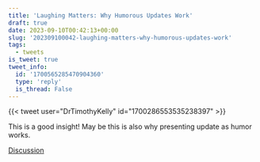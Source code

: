 ```yaml
---
title: 'Laughing Matters: Why Humorous Updates Work'
draft: true
date: 2023-09-10T00:42:13+00:00
slug: '202309100042-laughing-matters-why-humorous-updates-work'
tags:
  - tweets
is_tweet: true
tweet_info:
  id: '1700565285470904360'
  type: 'reply'
  is_thread: False
---
```




{{< tweet user="DrTimothyKelly" id="1700286553535238397" >}}

This is a good insight! May be this is also why presenting update as humor works.

[Discussion](https://x.com/sytelus/status/1700565285470904360)
